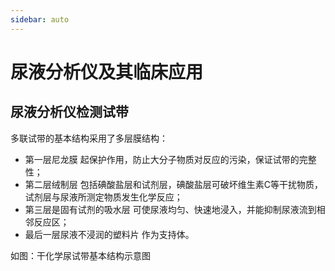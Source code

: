 ```yaml
---
sidebar: auto
---
```

# 尿液分析仪及其临床应用

## 尿液分析仪检测试带
多联试带的基本结构采用了多层膜结构：
 - 第一层尼龙膜
起保护作用，防止大分子物质对反应的污染，保证试带的完整性；
 - 第二层绒制层
包括碘酸盐层和试剂层，碘酸盐层可破坏维生素C等干扰物质，试剂层与尿液所测定物质发生化学反应；
 - 第三层是固有试剂的吸水层
可使尿液均匀、快速地浸入，并能抑制尿液流到相邻反应区；
 - 最后一层尿液不浸润的塑料片
作为支持体。

如图：干化学尿试带基本结构示意图
